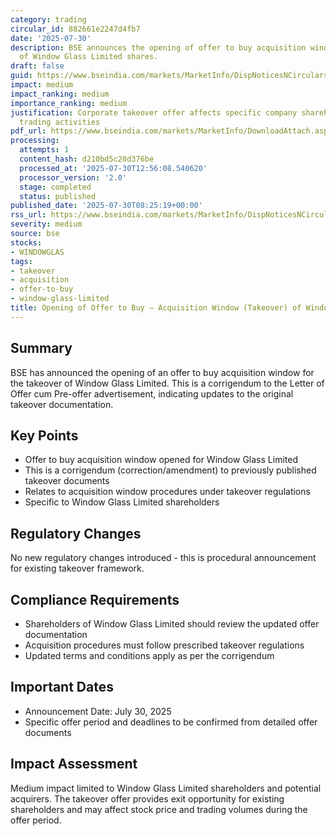 ```yaml
---
category: trading
circular_id: 882661e2247d4fb7
date: '2025-07-30'
description: BSE announces the opening of offer to buy acquisition window for takeover
  of Window Glass Limited shares.
draft: false
guid: https://www.bseindia.com/markets/MarketInfo/DispNoticesNCirculars.aspx?Noticeid={0783025E-9F98-4E84-B9D5-121429765F17}&noticeno=20250730-4&dt=07/30/2025&icount=4&totcount=37&flag=0
impact: medium
impact_ranking: medium
importance_ranking: medium
justification: Corporate takeover offer affects specific company shareholders and
  trading activities
pdf_url: https://www.bseindia.com/markets/MarketInfo/DownloadAttach.aspx?id=20250730-4&attachedId=9f23b77b-829d-4866-a64e-bcc5e7ee10f9
processing:
  attempts: 1
  content_hash: d210bd5c20d376be
  processed_at: '2025-07-30T12:56:08.540620'
  processor_version: '2.0'
  stage: completed
  status: published
published_date: '2025-07-30T08:25:19+00:00'
rss_url: https://www.bseindia.com/markets/MarketInfo/DispNoticesNCirculars.aspx?Noticeid={0783025E-9F98-4E84-B9D5-121429765F17}&noticeno=20250730-4&dt=07/30/2025&icount=4&totcount=37&flag=0
severity: medium
source: bse
stocks:
- WINDOWGLAS
tags:
- takeover
- acquisition
- offer-to-buy
- window-glass-limited
title: Opening of Offer to Buy – Acquisition Window (Takeover) of Window Glass Limited
---
```


## Summary

BSE has announced the opening of an offer to buy acquisition window for the takeover of Window Glass Limited. This is a corrigendum to the Letter of Offer cum Pre-offer advertisement, indicating updates to the original takeover documentation.

## Key Points

- Offer to buy acquisition window opened for Window Glass Limited
- This is a corrigendum (correction/amendment) to previously published takeover documents
- Relates to acquisition window procedures under takeover regulations
- Specific to Window Glass Limited shareholders

## Regulatory Changes

No new regulatory changes introduced - this is procedural announcement for existing takeover framework.

## Compliance Requirements

- Shareholders of Window Glass Limited should review the updated offer documentation
- Acquisition procedures must follow prescribed takeover regulations
- Updated terms and conditions apply as per the corrigendum

## Important Dates

- Announcement Date: July 30, 2025
- Specific offer period and deadlines to be confirmed from detailed offer documents

## Impact Assessment

Medium impact limited to Window Glass Limited shareholders and potential acquirers. The takeover offer provides exit opportunity for existing shareholders and may affect stock price and trading volumes during the offer period.